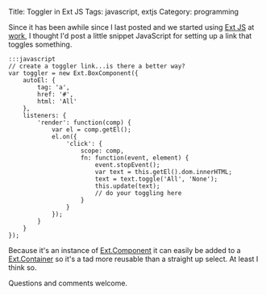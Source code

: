 Title: Toggler in Ext JS
Tags: javascript, extjs
Category: programming

Since it has been awhile since I last posted and we started using
[Ext JS](http://www.sencha.com/products/extjs/) at
[work](http://www.cheetahmail.com), I thought I'd post a little snippet
JavaScript for setting up a link that toggles something. 


    :::javascript
    // create a toggler link...is there a better way?
    var toggler = new Ext.BoxComponent({
        autoEl: {
            tag: 'a',
            href: '#',
            html: 'All'
        },
        listeners: {
            'render': function(comp) {
                var el = comp.getEl();
                el.on({
                    'click': {
                        scope: comp,
                        fn: function(event, element) {
                            event.stopEvent();
                            var text = this.getEl().dom.innerHTML;
                            text = text.toggle('All', 'None');
                            this.update(text);
                            // do your toggling here
                        }
                    }
                });
            }
        }
    });

Because it's an instance of
[Ext.Component](http://dev.sencha.com/deploy/dev/docs/?class=Ext.Component) it
can easily be added to a
[Ext.Container](http://dev.sencha.com/deploy/dev/docs/?class=Ext.Component) so
it's a tad more reusable than a straight up select.  At least I think so.

Questions and comments welcome.
